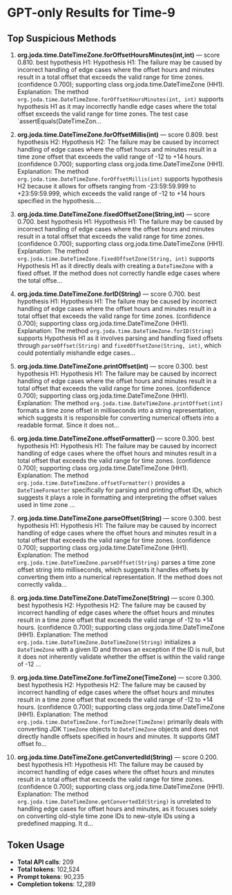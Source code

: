 # GPT-only Results for Time-9

## Top Suspicious Methods

1. **org.joda.time.DateTimeZone.forOffsetHoursMinutes(int,int)** — score 0.810. best hypothesis H1: Hypothesis H1: The failure may be caused by incorrect handling of edge cases where the offset hours and minutes result in a total offset that exceeds the valid range for time zones. (confidence 0.700); supporting class org.joda.time.DateTimeZone (HH1).
    Explanation: The method `org.joda.time.DateTimeZone.forOffsetHoursMinutes(int, int)` supports hypothesis H1 as it may incorrectly handle edge cases where the total offset exceeds the valid range for time zones. The test case `assertEquals(DateTimeZon...

2. **org.joda.time.DateTimeZone.forOffsetMillis(int)** — score 0.809. best hypothesis H2: Hypothesis H2: The failure may be caused by incorrect handling of edge cases where the offset hours and minutes result in a time zone offset that exceeds the valid range of -12 to +14 hours. (confidence 0.700); supporting class org.joda.time.DateTimeZone (HH1).
    Explanation: The method `org.joda.time.DateTimeZone.forOffsetMillis(int)` supports hypothesis H2 because it allows for offsets ranging from -23:59:59.999 to +23:59:59.999, which exceeds the valid range of -12 to +14 hours specified in the hypothesis....

3. **org.joda.time.DateTimeZone.fixedOffsetZone(String,int)** — score 0.700. best hypothesis H1: Hypothesis H1: The failure may be caused by incorrect handling of edge cases where the offset hours and minutes result in a total offset that exceeds the valid range for time zones. (confidence 0.700); supporting class org.joda.time.DateTimeZone (HH1).
    Explanation: The method `org.joda.time.DateTimeZone.fixedOffsetZone(String, int)` supports Hypothesis H1 as it directly deals with creating a `DateTimeZone` with a fixed offset. If the method does not correctly handle edge cases where the total offse...

4. **org.joda.time.DateTimeZone.forID(String)** — score 0.700. best hypothesis H1: Hypothesis H1: The failure may be caused by incorrect handling of edge cases where the offset hours and minutes result in a total offset that exceeds the valid range for time zones. (confidence 0.700); supporting class org.joda.time.DateTimeZone (HH1).
    Explanation: The method `org.joda.time.DateTimeZone.forID(String)` supports Hypothesis H1 as it involves parsing and handling fixed offsets through `parseOffset(String)` and `fixedOffsetZone(String, int)`, which could potentially mishandle edge cases...

5. **org.joda.time.DateTimeZone.printOffset(int)** — score 0.300. best hypothesis H1: Hypothesis H1: The failure may be caused by incorrect handling of edge cases where the offset hours and minutes result in a total offset that exceeds the valid range for time zones. (confidence 0.700); supporting class org.joda.time.DateTimeZone (HH1).
    Explanation: The method `org.joda.time.DateTimeZone.printOffset(int)` formats a time zone offset in milliseconds into a string representation, which suggests it is responsible for converting numerical offsets into a readable format. Since it does not...

6. **org.joda.time.DateTimeZone.offsetFormatter()** — score 0.300. best hypothesis H1: Hypothesis H1: The failure may be caused by incorrect handling of edge cases where the offset hours and minutes result in a total offset that exceeds the valid range for time zones. (confidence 0.700); supporting class org.joda.time.DateTimeZone (HH1).
    Explanation: The method `org.joda.time.DateTimeZone.offsetFormatter()` provides a `DateTimeFormatter` specifically for parsing and printing offset IDs, which suggests it plays a role in formatting and interpreting the offset values used in time zone ...

7. **org.joda.time.DateTimeZone.parseOffset(String)** — score 0.300. best hypothesis H1: Hypothesis H1: The failure may be caused by incorrect handling of edge cases where the offset hours and minutes result in a total offset that exceeds the valid range for time zones. (confidence 0.700); supporting class org.joda.time.DateTimeZone (HH1).
    Explanation: The method `org.joda.time.DateTimeZone.parseOffset(String)` parses a time zone offset string into milliseconds, which suggests it handles offsets by converting them into a numerical representation. If the method does not correctly valida...

8. **org.joda.time.DateTimeZone.DateTimeZone(String)** — score 0.300. best hypothesis H2: Hypothesis H2: The failure may be caused by incorrect handling of edge cases where the offset hours and minutes result in a time zone offset that exceeds the valid range of -12 to +14 hours. (confidence 0.700); supporting class org.joda.time.DateTimeZone (HH1).
    Explanation: The method `org.joda.time.DateTimeZone.DateTimeZone(String)` initializes a `DateTimeZone` with a given ID and throws an exception if the ID is null, but it does not inherently validate whether the offset is within the valid range of -12 ...

9. **org.joda.time.DateTimeZone.forTimeZone(TimeZone)** — score 0.300. best hypothesis H2: Hypothesis H2: The failure may be caused by incorrect handling of edge cases where the offset hours and minutes result in a time zone offset that exceeds the valid range of -12 to +14 hours. (confidence 0.700); supporting class org.joda.time.DateTimeZone (HH1).
    Explanation: The method `org.joda.time.DateTimeZone.forTimeZone(TimeZone)` primarily deals with converting JDK `TimeZone` objects to `DateTimeZone` objects and does not directly handle offsets specified in hours and minutes. It supports GMT offset fo...

10. **org.joda.time.DateTimeZone.getConvertedId(String)** — score 0.200. best hypothesis H1: Hypothesis H1: The failure may be caused by incorrect handling of edge cases where the offset hours and minutes result in a total offset that exceeds the valid range for time zones. (confidence 0.700); supporting class org.joda.time.DateTimeZone (HH1).
    Explanation: The method `org.joda.time.DateTimeZone.getConvertedId(String)` is unrelated to handling edge cases for offset hours and minutes, as it focuses solely on converting old-style time zone IDs to new-style IDs using a predefined mapping. It d...


## Token Usage

- **Total API calls**: 209
- **Total tokens**: 102,524
- **Prompt tokens**: 90,235
- **Completion tokens**: 12,289
